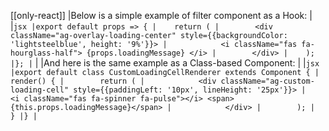 [[only-react]]
|Below is a simple example of filter component as a Hook:
|
|```jsx
|export default props => {
|    return (
|        <div className="ag-overlay-loading-center" style={{backgroundColor: 'lightsteelblue', height: '9%'}}>
|            <i className="fas fa-hourglass-half"> {props.loadingMessage} </i>
|        </div>
|    );
|};
|```
|
|And here is the same example as a Class-based Component:
|
|```jsx
|export default class CustomLoadingCellRenderer extends Component {
|    render() {
|        return (
|            <div className="ag-custom-loading-cell" style={{paddingLeft: '10px', lineHeight: '25px'}}>
|                <i className="fas fa-spinner fa-pulse"></i> <span> {this.props.loadingMessage}</span>
|            </div>
|        );
|    }
|}
|```
